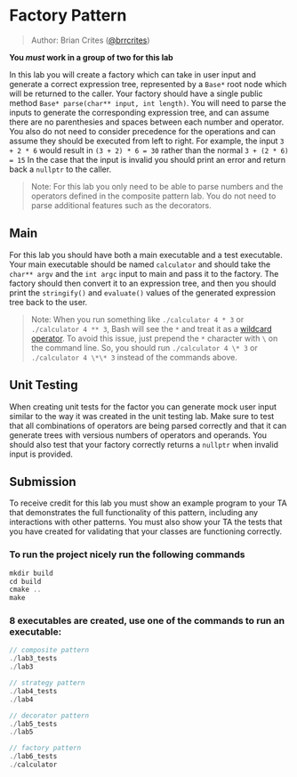 
# Factory Pattern

> Author: Brian Crites ([@brrcrites](https://github.com/brrcrites))

**You *must* work in a group of two for this lab**

In this lab you will create a factory which can take in user input and generate a correct expression tree, represented by a `Base*` root node which will be returned to the caller. Your factory should have a single public method `Base* parse(char** input, int length)`. You will need to parse the inputs to generate the corresponding expression tree, and can assume there are no parenthesies and spaces between each number and operator. You also do not need to consider precedence for the operations and can assume they should be executed from left to right. For example, the input `3 + 2 * 6` would result in `(3 + 2) * 6 = 30` rather than the normal `3 + (2 * 6) = 15` In the case that the input is invalid you should print an error and return back a `nullptr` to the caller.

> Note: For this lab you only need to be able to parse numbers and the operators defined in the composite pattern lab. You do not need to parse additional features such as the decorators.

## Main

For this lab you should have both a main executable and a test executable. Your main executable should be named `calculator` and should take the `char** argv` and the `int argc` input to main and pass it to the factory. The factory should then convert it to an expression tree, and then you should print the `stringify()` and `evaluate()` values of the generated expression tree back to the user.

> Note: When you run something like `./calculator 4 * 3` or `./calculator 4 ** 3`, Bash will see the `*` and treat it as a [wildcard operator](https://tldp.org/LDP/GNU-Linux-Tools-Summary/html/x11655.htm). To avoid this issue, just prepend the `*` character with `\` on the command line. So, you should run `./calculator 4 \* 3` or `./calculator 4 \*\* 3` instead of the commands above.

## Unit Testing

When creating unit tests for the factor you can generate mock user input similar to the way it was created in the unit testing lab. Make sure to test that all combinations of operators are being parsed correctly and that it can generate trees with versious numbers of operators and operands. You should also test that your factory correctly returns a `nullptr` when invalid input is provided.

## Submission

To receive credit for this lab you must show an example program to your TA that demonstrates the full functionality of this pattern, including any interactions with other patterns. You must also show your TA the tests that you have created for validating that your classes are functioning correctly.

### To run the project nicely run the following commands
```c++
mkdir build
cd build
cmake ..
make 
```
### 8 executables are created, use one of the commands to run an executable:
```c++
// composite pattern
./lab3_tests
./lab3

// strategy pattern
./lab4_tests
./lab4

// decorator pattern
./lab5_tests
./lab5

// factory pattern
./lab6_tests
./calculator
```